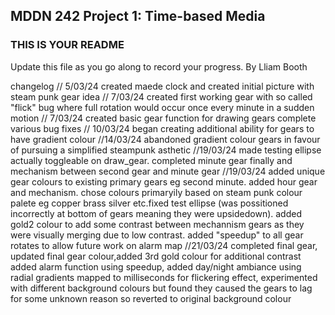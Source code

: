 ## MDDN 242 Project 1: Time-based Media  

### THIS IS YOUR README

Update this file as you go along to record your progress.
By Lliam Booth


changelog
// 5/03/24 created maede clock and created initial picture with steam punk gear idea
// 7/03/24 created first working gear with so called "flick" bug where full rotation would occur once every minute in a sudden motion
// 7/03/24 created basic gear function for drawing gears complete various bug fixes
// 10/03/24 began creating additional ability for gears to have gradient colour
//14/03/24 abandoned gradient colour gears in favour of pursuing a simplified steampunk asthetic
//19/03/24 made testing ellipse actually toggleable on draw_gear. completed minute gear finally and mechanism between second gear and minute gear
//19/03/24 added unique gear colours to existing primary gears eg second minute. added hour gear and mechanism. chose colours primaryily based on steam punk colour palete eg copper brass silver etc.fixed test ellipse (was possitioned incorrectly at bottom of gears meaning they were upsidedown). added gold2 colour to add some contrast between mechannism gears as they were visually merging due to low contrast. added "speedup" to all gear rotates to allow future work on alarm map
//21/03/24 completed final gear, updated final gear colour,added 3rd gold colour for additional contrast added alarm function using speedup, added day/night ambiance using radial gradients mapped to milliseconds for flickering effect, experimented with different background colours but found they caused the gears to lag for some unknown reason so reverted to original background colour